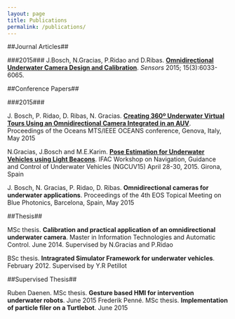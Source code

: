 ```yaml
---
layout: page
title: Publications
permalink: /publications/
---
```


##Journal Articles##

###2015###
J.Bosch, N.Gracias, P.Ridao and D.Ribas. [**Omnidirectional Underwater Camera Design and Calibration**](http://www.mdpi.com/1424-8220/15/3/6033).
*Sensors* 2015; 15(3):6033-6065.


##Conference Papers##

###2015###

J. Bosch, P. Ridao, D. Ribas, N. Gracias. [**Creating 360º Underwater Virtual Tours Using an Omnidirectional Camera Integrated in an AUV**](http://ieeexplore.ieee.org/xpl/articleDetails.jsp?tp=&arnumber=7271525).  Proceedings of the Oceans MTS/IEEE OCEANS conference, Genova, Italy, May 2015

N.Gracias, J.Bosch and M.E.Karim. [**Pose Estimation for Underwater Vehicles using Light Beacons**](http://www.sciencedirect.com/science/article/pii/S2405896315002517). IFAC Workshop on Navigation, Guidance and Control of Underwater Vehicles (NGCUV15) April 28-30, 2015. Girona, Spain

J. Bosch, N. Gracias, P. Ridao, D. Ribas. **Omnidirectional cameras for underwater applications**.  Proceedings of the 4th EOS Topical Meeting on Blue Photonics, Barcelona, Spain, May 2015

##Thesis##

MSc thesis. **Calibration and practical application of an omnidirectional underwater camera**. Master in Information Technologies and Automatic Control. June 2014. Supervised by N.Gracias and P.Ridao

BSc thesis. **Intragrated Simulator Framework for underwater vehicles**. February 2012.
Supervised by Y.R Petillot

##Supervised Thesis##

Ruben Daenen. MSc thesis. **Gesture based HMI for intervention underwater robots**. June 2015
Frederik Penné. MSc thesis. **Implementation of particle filer on a Turtlebot**. June 2015

